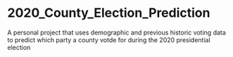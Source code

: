 # 2020_County_Election_Prediction
A personal project that uses demographic and previous historic voting data to predict which party a county votde for during the 2020 presidential election
